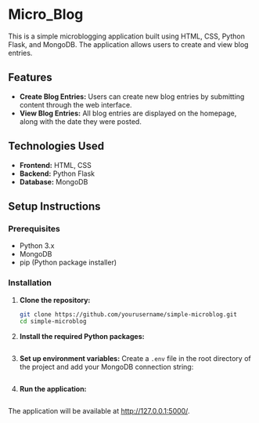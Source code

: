# Micro_Blog

This is a simple microblogging application built using HTML, CSS, Python Flask, and MongoDB. The application allows users to create and view blog entries.

## Features

- **Create Blog Entries:** Users can create new blog entries by submitting content through the web interface.
- **View Blog Entries:** All blog entries are displayed on the homepage, along with the date they were posted.

## Technologies Used

- **Frontend:** HTML, CSS
- **Backend:** Python Flask
- **Database:** MongoDB

## Setup Instructions

### Prerequisites

- Python 3.x
- MongoDB
- pip (Python package installer)

### Installation

1. **Clone the repository:**

   ```bash
   git clone https://github.com/yourusername/simple-microblog.git
   cd simple-microblog

2. **Install the required Python packages:**
    ```pip install -r requirements.txt

3. **Set up environment variables:**
    Create a `.env` file in the root directory of the project and add your MongoDB connection string:
    ```MONGODB_URI=your_mongodb_uri

4. **Run the application:**
    ```flask run

The application will be available at http://127.0.0.1:5000/.
